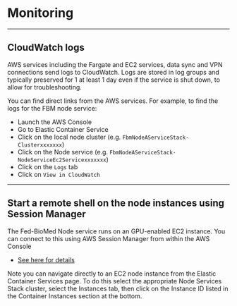 # Monitoring

---

## CloudWatch logs

AWS services including the Fargate and EC2 services, data sync and VPN connections send logs to
CloudWatch. Logs are stored in log groups and typically preserved for 1 at least 1 day even if the 
service is shut down, to allow for troubleshooting.

You can find direct links from the AWS services. For example, to find the logs for the FBM node
service:
- Launch the AWS Console
- Go to Elastic Container Service
- Click on the local node cluster (e.g. `FbmNodeAServiceStack-Clusterxxxxxxx`)
- Click on the Node service (e.g. `FbmNodeAServiceStack-NodeServiceEc2Servicexxxxxxx`) 
- Click on the `Logs` tab
- Click on `View in CloudWatch`


---

## Start a remote shell on the node instances using Session Manager

The Fed-BioMed Node service runs on an GPU-enabled EC2 instance. You can connect to this using
AWS Session Manager from within the AWS Console
- [See here for details](https://docs.aws.amazon.com/AWSEC2/latest/UserGuide/session-manager.html)

Note you can navigate directly to an EC2 node instance from the Elastic Container Services page. To
do this select the appropriate Node Services Stack cluster, select the Instances tab, then click on 
the Instance ID listed in the Container Instances section at the bottom. 